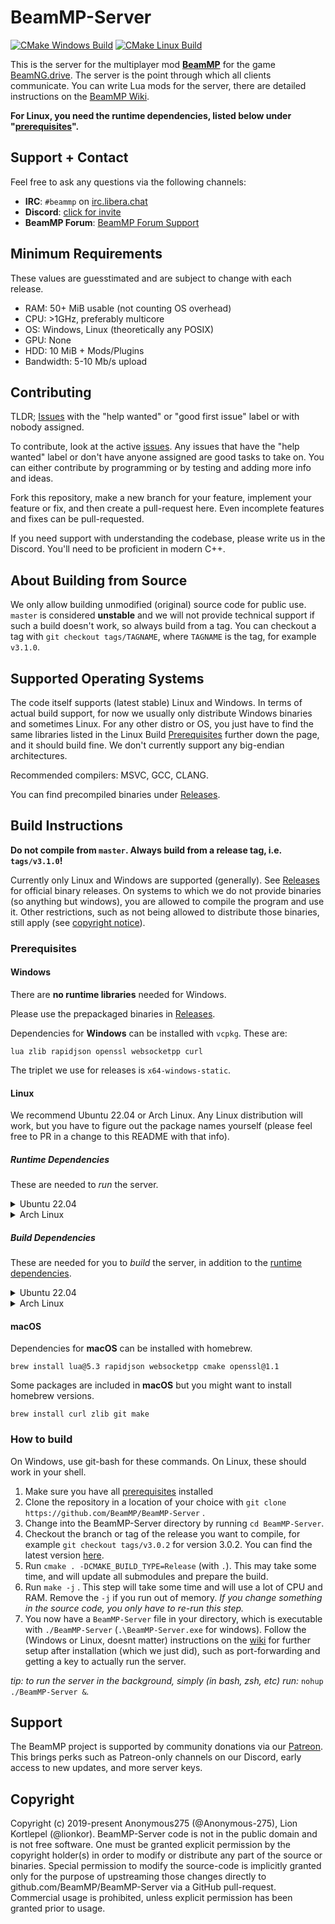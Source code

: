 # BeamMP-Server

[![CMake Windows Build](https://github.com/BeamMP/BeamMP-Server/workflows/CMake%20Windows%20Build/badge.svg?branch=master)](https://github.com/BeamMP/BeamMP-Server/actions?query=workflow%3A%22CMake+Windows+Build%22)
[![CMake Linux Build](https://github.com/BeamMP/BeamMP-Server/workflows/CMake%20Linux%20Build/badge.svg?branch=master)](https://github.com/BeamMP/BeamMP-Server/actions?query=workflow%3A%22CMake+Linux+Build%22)

This is the server for the multiplayer mod **[BeamMP](https://beammp.com/)** for the game [BeamNG.drive](https://www.beamng.com/).
The server is the point through which all clients communicate. You can write Lua mods for the server, there are detailed instructions on the [BeamMP Wiki](https://wiki.beammp.com).

**For Linux, you __need__ the runtime dependencies, listed below under "[prerequisites](#prerequisites)".**

## Support + Contact

Feel free to ask any questions via the following channels:

- **IRC**: `#beammp` on [irc.libera.chat](https://web.libera.chat/)
- **Discord**: [click for invite](https://discord.gg/beammp)
- **BeamMP Forum**: [BeamMP Forum Support](https://forum.beammp.com/c/support/33)

## Minimum Requirements

These values are guesstimated and are subject to change with each release.

* RAM: 50+ MiB usable (not counting OS overhead)
* CPU: >1GHz, preferably multicore
* OS: Windows, Linux (theoretically any POSIX)
* GPU: None
* HDD: 10 MiB + Mods/Plugins
* Bandwidth: 5-10 Mb/s upload

## Contributing

TLDR; [Issues](https://github.com/BeamMP/BeamMP-Server/issues) with the "help wanted" or "good first issue" label or with nobody assigned.

To contribute, look at the active [issues](https://github.com/BeamMP/BeamMP-Server/issues). Any issues that have the "help wanted" label or don't have anyone assigned are good tasks to take on. You can either contribute by programming or by testing and adding more info and ideas.

Fork this repository, make a new branch for your feature, implement your feature or fix, and then create a pull-request here. Even incomplete features and fixes can be pull-requested.

If you need support with understanding the codebase, please write us in the Discord. You'll need to be proficient in modern C++.

## About Building from Source

We only allow building unmodified (original) source code for public use. `master` is considered **unstable** and we will not provide technical support if such a build doesn't work, so always build from a tag. You can checkout a tag with `git checkout tags/TAGNAME`, where `TAGNAME` is the tag, for example `v3.1.0`. 

## Supported Operating Systems

The code itself supports (latest stable) Linux and Windows. In terms of actual build support, for now we usually only distribute Windows binaries and sometimes Linux. For any other distro or OS, you just have to find the same libraries listed in the Linux Build [Prerequisites](#prerequisites) further down the page, and it should build fine. We don't currently support any big-endian architectures.

Recommended compilers: MSVC, GCC, CLANG. 

You can find precompiled binaries under [Releases](https://github.com/BeamMP/BeamMP-Server/releases/).

## Build Instructions

**__Do not compile from `master`. Always build from a release tag, i.e. `tags/v3.1.0`!__**

Currently only Linux and Windows are supported (generally). See [Releases](https://github.com/BeamMP/BeamMP-Server/releases/) for official binary releases. On systems to which we do not provide binaries (so anything but windows), you are allowed to compile the program and use it. Other restrictions, such as not being allowed to distribute those binaries, still apply (see [copyright notice](#copyright)).

### Prerequisites

#### Windows

There are **no runtime libraries** needed for Windows.

Please use the prepackaged binaries in [Releases](https://github.com/BeamMP/BeamMP-Server/releases/).

Dependencies for **Windows** can be installed with `vcpkg`.
These are:
```
lua zlib rapidjson openssl websocketpp curl
```
The triplet we use for releases is `x64-windows-static`.

#### Linux

We recommend Ubuntu 22.04 or Arch Linux. Any Linux distribution will work, but you have to figure out the package names yourself (please feel free to PR in a change to this README with that info).

##### Runtime Dependencies

These are needed to *run* the server.

<details>
<summary>
Ubuntu 22.04
</summary>

`apt-get install` the following libraries:
```
liblua5.3-0
libssl3
curl
```
</details>

<details>
<summary>
Arch Linux
</summary>

`pacman -Syu` the following libraries:
```
lua53
openssl
curl
```
</details>

##### Build Dependencies
These are needed for you to *build* the server, in addition to the [runtime dependencies](#runtime-dependencies).

<details>
<summary>
Ubuntu 22.04
</summary>

`apt-get install` the following libraries and programs:
```
git
libz-dev
rapidjson-dev
liblua5.3
libssl-dev
libwebsocketpp-dev
libcurl4-openssl-dev
cmake
g++-10
libboost1.74-all-dev
libssl3
curl
```
</details>

<details>
<summary>
Arch Linux
</summary>

`pacman -Syu` the following libraries and programs:
```
lua53
openssl
curl
git
cmake
g++
cmake
zlib
boost
websocketpp
```
</details>

#### macOS

Dependencies for **macOS** can be installed with homebrew.
```
brew install lua@5.3 rapidjson websocketpp cmake openssl@1.1
```
Some packages are included in **macOS** but you might want to install homebrew versions.
```
brew install curl zlib git make
```

### How to build

On Windows, use git-bash for these commands. On Linux, these should work in your shell.

1. Make sure you have all [prerequisites](#prerequisites) installed
2. Clone the repository in a location of your choice with `git clone https://github.com/BeamMP/BeamMP-Server` . 
3. Change into the BeamMP-Server directory by running `cd BeamMP-Server`. 
4. Checkout the branch or tag of the release you want to compile, for example `git checkout tags/v3.0.2` for version 3.0.2. You can find the latest version [here](https://github.com/BeamMP/BeamMP-Server/tags).
6. Run `cmake . -DCMAKE_BUILD_TYPE=Release` (with `.`). This may take some time, and will update all submodules and prepare the build.
7. Run `make -j` . This step will take some time and will use a lot of CPU and RAM. Remove the `-j` if you run out of memory. *If you change something in the source code, you only have to re-run this step.*
8. You now have a `BeamMP-Server` file in your directory, which is executable with `./BeamMP-Server` (`.\BeamMP-Server.exe` for windows). Follow the (Windows or Linux, doesnt matter) instructions on the [wiki](https://wiki.beammp.com/en/home/server-installation) for further setup after installation (which we just did), such as port-forwarding and getting a key to actually run the server.

*tip: to run the server in the background, simply (in bash, zsh, etc) run:* `nohup ./BeamMP-Server &`*.*

## Support
The BeamMP project is supported by community donations via our [Patreon](https://www.patreon.com/BeamMP). This brings perks such as Patreon-only channels on our Discord, early access to new updates, and more server keys. 

## Copyright

Copyright (c) 2019-present Anonymous275 (@Anonymous-275), Lion Kortlepel (@lionkor).
BeamMP-Server code is not in the public domain and is not free software. One must be granted explicit permission by the copyright holder(s) in order to modify or distribute any part of the source or binaries. Special permission to modify the source-code is implicitly granted only for the purpose of upstreaming those changes directly to github.com/BeamMP/BeamMP-Server via a GitHub pull-request.
Commercial usage is prohibited, unless explicit permission has been granted prior to usage.
